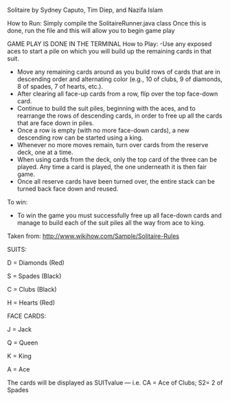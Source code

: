  Solitaire by Sydney Caputo, Tim Diep, and Nazifa Islam 
 
How to Run:
  Simply compile the SolitaireRunner.java class
  Once this is done, run the file and this will allow you to begin game play 
  
  GAME PLAY IS DONE IN THE TERMINAL 
How to Play: 
-Use any exposed aces to start a pile on which you will build up the remaining cards in that suit.
- Move any remaining cards around as you build rows of cards that are in descending order and alternating color (e.g., 10 of clubs, 9 of diamonds, 8 of spades, 7 of hearts, etc.).
- After clearing all face-up cards from a row, flip over the top face-down card.
- Continue to build the suit piles, beginning with the aces, and to rearrange the rows of descending cards, in order to free up all the cards that are face down in piles.
- Once a row is empty (with no more face-down cards), a new descending row can be started using a king.
- Whenever no more moves remain, turn over cards from the reserve deck, one at a time.
- When using cards from the deck, only the top card of the three can be played. Any time a card is played, the one underneath it is then fair game.
- Once all reserve cards have been turned over, the entire stack can be turned back face down and reused.


To win: 
- To win the game you must successfully free up all face-down cards and manage to build each of the suit piles all the way from ace to king.


Taken from: http://www.wikihow.com/Sample/Solitaire-Rules

SUITS:

D = Diamonds (Red)

S = Spades (Black)

C = Clubs (Black)

H = Hearts (Red)


FACE CARDS:

J = Jack

Q = Queen

K = King

A = Ace


The cards will be displayed as SUITvalue — i.e. CA = Ace of Clubs; S2= 2 of Spades
